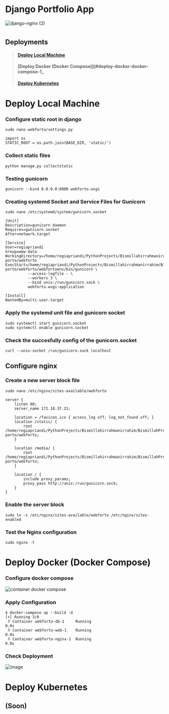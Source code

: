 # Django Portfolio App

![django-nginx (2)](https://user-images.githubusercontent.com/69528812/224481785-a624287d-463b-4b64-8efb-01b06a988ab8.jpg)

#

## Deployments
> #### [Deploy Local Machine](#deploy-local-machine-1)
> #### [Deploy Docker (Docker Compose)](#deploy-docker-docker-compose-1_
> #### [Deploy Kubernetes](#deploy-kubernetes-1)

#

# Deploy Local Machine
### Configure static root in django

```
sudo nano webforto/settings.py
```

```
import os
STATIC_ROOT = os.path.join(BASE_DIR, 'static/')
```

### Collect static files

```
python manage.py collectstatic
```

### Testing gunicorn

```
gunicorn --bind 0.0.0.0:8000 webforto.wsgi
```

### Creating systemd Socket and Service Files for Gunicorn

```
sudo nano /etc/systemd/system/gunicorn.socket
```

```
[Unit]
Description=gunicorn daemon
Requires=gunicorn.socket
After=network.target

[Service]
User=regiapriandi
Group=www-data
WorkingDirectory=/home/regiapriandi/PythonProjects/Bismillahirrahmanirrahim/BismillahProject/web-porto/webforto
ExecStart=/home/regiapriandi/PythonProjects/Bismillahirrahmanirrahim/BismillahProject/web-porto/webforto/webfortoenv/bin/gunicorn \
          --access-logfile - \
          --workers 3 \
          --bind unix:/run/gunicorn.sock \
          webforto.wsgi:application

[Install]
WantedBy=multi-user.target
```

### Apply the systemd unit file and gunicorn socket

```
sudo systemctl start gunicorn.socket
sudo systemctl enable gunicorn.socket
```

### Check the succesfully config of the gunicorn.socket

```
curl --unix-socket /run/gunicorn.sock localhost
```

## Configure nginx

### Create a new server block file

```
sudo nano /etc/nginx/sites-available/webforto
```

```
server {
    listen 80;
    server_name 172.18.37.21;

    location = /favicon.ico { access_log off; log_not_found off; }
    location /static/ {
        root /home/regiapriandi/PythonProjects/Bismillahirrahmanirrahim/BismillahProject/web-porto/webforto;
    }

    location /media/ {
        root /home/regiapriandi/PythonProjects/Bismillahirrahmanirrahim/BismillahProject/web-porto/webforto;
    }

    location / {
        include proxy_params;
        proxy_pass http://unix:/run/gunicorn.sock;
    }
}
```

### Enable the server block

```
sudo ln -s /etc/nginx/sites-available/webforto /etc/nginx/sites-enabled
```

### Test the Nginx configuration

```
sudo nginx -t
```

#

# Deploy Docker (Docker Compose)

### Configure docker compose

![container docker compose](https://user-images.githubusercontent.com/69528812/224495726-e9421919-fdf0-4ab2-b887-746d26a4bcc8.jpg)

### Apply Configuration

```
$ docker-compose up --build -d
[+] Running 3/0
 ⠿ Container webforto-db-1     Running                                                                                                0.0s
 ⠿ Container webforto-web-1    Running                                                                                                0.0s
 ⠿ Container webforto-nginx-1  Running                                                                                                0.0s
```

### Check Deployment
![image](https://user-images.githubusercontent.com/69528812/224495967-1dba4920-ad0b-467f-8474-ba90c29989b8.png)

#

# Deploy Kubernetes

## (Soon)
